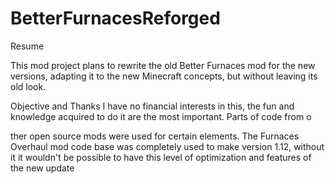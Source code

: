 # BetterFurnacesReforged
Resume

This mod project plans to rewrite the old Better Furnaces mod for the new versions, adapting it to the new Minecraft concepts, but without leaving its old look.

Objective and Thanks I have no financial interests in this, the fun and knowledge acquired to do it are the most important. Parts of code from o

ther open source mods were used for certain elements. The Furnaces Overhaul mod code base was completely used to make version 1.12, without it it wouldn't be possible to have this level of optimization and features of the new update